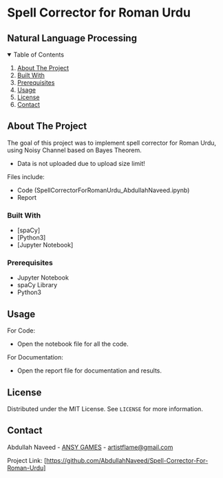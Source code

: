 # Spell Corrector for Roman Urdu
## Natural Language Processing

<!-- TABLE OF CONTENTS -->
<details open="open">
  <summary>Table of Contents</summary>
  <ol>
    <li>
      <a href="#about-the-project">About The Project</a></li>
    <li><a href="#built-with">Built With</a></li>
    <li><a href="#prerequisites">Prerequisites</a></li>
    <li><a href="#usage">Usage</a></li>
    <li><a href="#license">License</a></li>
    <li><a href="#contact">Contact</a></li>
  </ol>
</details>

<!-- ABOUT THE PROJECT -->
## About The Project

The goal of this project was to implement spell corrector for Roman Urdu, 
using Noisy Channel based on Bayes Theorem.

* Data is not uploaded due to upload size limit!
    
Files include:

* Code (SpellCorrectorForRomanUrdu_AbdullahNaveed.ipynb)
* Report

### Built With

* [spaCy]
* [Python3]
* [Jupyter Notebook]

### Prerequisites
* Jupyter Notebook
* spaCy Library
* Python3

<!-- USAGE EXAMPLES -->
## Usage

For Code:
* Open the notebook file for all the code.

For Documentation:
* Open the report file for documentation and results.

<!-- LICENSE -->
## License

Distributed under the MIT License. See `LICENSE` for more information.

<!-- CONTACT -->
## Contact

Abdullah Naveed - [ANSY GAMES](https://sites.google.com/view/ansy-games/home) - artistflame@gmail.com

Project Link: [https://github.com/AbdullahNaveed/Spell-Corrector-For-Roman-Urdu]
